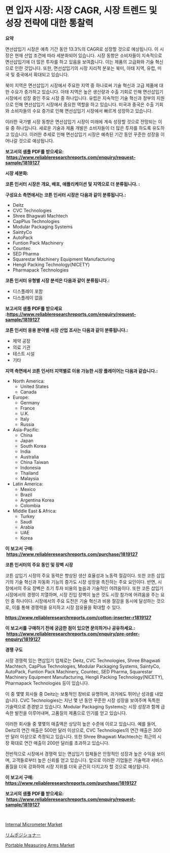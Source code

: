<p><h1>면 입자 시장: 시장 CAGR, 시장 트렌드 및 성장 전략에 대한 통찰력</h1></p><p><strong>요약</strong></p>
<p><p>면선삽입기 시장은 예측 기간 동안 13.3%의 CAGR로 성장할 것으로 예상됩니다. 이 시장은 현재 산업 조건에 따라 세분화되어 있습니다. 시장 동향은 소비자들이 지속적으로 면선삽입기에 더 많은 투자를 하고 있음을 보여줍니다. 이는 제품의 고급화와 기술 혁신으로 인한 것입니다. 또한, 면선삽입기의 시장 지리적 분포는 북미, 아태 지역, 유럽, 미국 및 중국에서 확대되고 있습니다.</p><p>북미 지역은 면선삽입기 시장에서 주요한 지역 중 하나로써 기술 혁신과 고급 제품에 대한 수요가 증가하고 있습니다. 아태 지역은 높은 생산량과 수출 기회로 인해 면선삽입기 시장에서 성장 중인 주요 시장 중 하나입니다. 유럽은 지속적인 기술 혁신과 정부의 지원으로 인해 면선삽입기 시장에서 중요한 역할을 하고 있습니다. 미국과 중국은 수출 기회와 소비자들의 수요 증가로 인해 면선삽입기 시장에서 빠르게 성장하고 있습니다.</p><p>이러한 국가별 시장 동향은 면선삽입기 시장이 미래에 계속 성장할 것으로 전망되는 이유 중 하나입니다. 새로운 기술과 제품 개발은 소비자들이 더 많은 투자를 하도록 유도하고 있습니다. 이러한 추세로 인해 면선삽입기 시장은 예측된 기간 동안 꾸준한 성장을 이어나갈 것으로 예상됩니다.</p></p>
<p><strong>보고서의 샘플 PDF를 받으세요: &nbsp;<a href="https://www.reliableresearchreports.com/enquiry/request-sample/1819127">https://www.reliableresearchreports.com/enquiry/request-sample/1819127</a></strong></p>
<p><strong>시장 세분화:</strong></p>
<p><strong> 코튼 인서터 시장은 개요, 배포, 애플리케이션 및 지역으로 더 분류됩니다. :</strong></p>
<p><strong>구성요소 측면에서는 코튼 인서터 시장은 다음과 같이 분류됩니다.:</strong></p>
<p><ul><li>Deitz</li><li>CVC Technologies</li><li>Shree Bhagwati Machtech</li><li>CapPlus Technologies</li><li>Modular Packaging Systems</li><li>SaintyCo</li><li>AutoPack</li><li>Funtion Pack Machinery</li><li>Countec</li><li>SED Pharma</li><li>Squarestar Machinery Equipment Manufacturing</li><li>Hengli Packing Technology(NICETY)</li><li>Pharmapack Technologies</li></ul></p>
<p><strong> 코튼 인서터 유형별 시장 분석은 다음과 같이 분류됩니다.:</strong></p>
<p><ul><li>디스플레이 포함</li><li>디스플레이 없음</li></ul></p>
<p><strong>보고서의 샘플 PDF를 받으세요 :<a href="https://www.reliableresearchreports.com/enquiry/request-sample/1819127">https://www.reliableresearchreports.com/enquiry/request-sample/1819127</a></strong></p>
<p><strong> 코튼 인서터 응용 분야별 시장 산업 조사는 다음과 같이 분류됩니다.:</strong></p>
<p><ul><li>제약 공장</li><li>의료 기관</li><li>테스트 시설</li><li>기타</li></ul></p>
<p><strong>지역 측면에서 코튼 인서터 지역별로 이용 가능한 시장 플레이어는 다음과 같습니다.:</strong></p>
<p><ul>
    <li>
        North America:
        <ul>
            <li>United States</li>
            <li>Canada</li>
        </ul>
    </li>
    <li>
        Europe:
        <ul>
            <li>Germany</li>
            <li>France</li>
            <li>U.K.</li>
            <li>Italy</li>
            <li>Russia</li>
        </ul>
    </li>
    <li>
        Asia-Pacific:
        <ul>
            <li>China</li>
            <li>Japan</li>
            <li>South Korea</li>
            <li>India</li>
            <li>Australia</li>
            <li>China Taiwan</li>
            <li>Indonesia</li>
            <li>Thailand</li>
            <li>Malaysia</li>
        </ul>
    </li>
    <li>
        Latin America:
        <ul>
            <li>Mexico</li>
            <li>Brazil</li>
            <li>Argentina Korea</li>
            <li>Colombia</li>
        </ul>
    </li>
    <li>
        Middle East & Africa:
        <ul>
            <li>Turkey</li>
            <li>Saudi</li>
            <li>Arabia</li>
            <li>UAE</li>
            <li>Korea</li>
        </ul>
    </li>
    </ul></p>
<p><strong>이 보고서 구매: &nbsp;<a href="https://www.reliableresearchreports.com/purchase/1819127">https://www.reliableresearchreports.com/purchase/1819127</a></strong></p>
<p><strong>코튼 인서터의 주요 동인 및 장벽 시장</strong></p>
<p><p>코튼 삽입기 시장의 주요 동력은 향상된 생산 효율성과 노동력 절감이다. 또한 코튼 삽입기의 기술 혁신과 자동화 기능의 증가도 시장 성장을 촉진하는 주요 요인이다. 반면, 시장에서의 주요 장벽은 초기 투자 비용의 높음과 기술적인 어려움이다. 또한 코튼 삽입기 시장에서의 경쟁이 치열하며, 시장 진입 장벽이 높은 것도 시장 참가에 어려움을 주는 요인 중 하나이다. 시장에서의 주요 도전은 기술 혁신과 비용 절감을 동시에 달성하는 것으로, 이를 통해 경쟁력을 유지하고 시장 점유율을 확대할 수 있다.</p></p>
<p><strong><a href="https://www.reliableresearchreports.com/cotton-inserter-r1819127">https://www.reliableresearchreports.com/cotton-inserter-r1819127</a></strong></p>
<p><strong>이 보고서를 구매하기 전에 궁금한 점이 있으면 문의하거나 공유하세요.: &nbsp;<a href="https://www.reliableresearchreports.com/enquiry/pre-order-enquiry/1819127">https://www.reliableresearchreports.com/enquiry/pre-order-enquiry/1819127</a></strong></p>
<p><strong>경쟁 구도</strong></p>
<p><p>시장 경쟁력 있는 면삽입기 업체로는 Deitz, CVC Technologies, Shree Bhagwati Machtech, CapPlus Technologies, Modular Packaging Systems, SaintyCo, AutoPack, Funtion Pack Machinery, Countec, SED Pharma, Squarestar Machinery Equipment Manufacturing, Hengli Packing Technology(NICETY), Pharmapack Technologies 등이 있습니다.</p><p>이 중 몇몇 회사들 중 Deitz는 보퉁적인 장비로 유명하며, 과거에도 뛰어난 성과를 내었습니다. CVC Technologies는 지난 몇 년 동안 꾸준한 시장 성장을 보여주며 독특한 기술력으로 존경받고 있습니다. Modular Packaging Systems는 시장 성장과 함께 급속한 발전을 이루어내며, 고품질의 제품으로 인기를 얻고 있습니다.</p><p>이러한 회사들 중 몇몇의 매출액은 상당히 높은 수준에 이르고 있습니다. 예를 들어, Deitz의 연간 매출은 500만 달러 이상으로, CVC Technologies의 연간 매출은 300만 달러 이상으로 측정되고 있습니다. 또한 Shree Bhagwati Machtech는 최근의 시장 확대로 연간 매출이 200만 달러를 초과하고 있습니다.</p><p>전반적으로 시장에서 경쟁력 있는 면삽입기 업체들은 안정적인 성장과 높은 수익을 보이며, 고객들로부터 높은 신뢰를 얻고 있습니다. 앞으로 이러한 기업들은 기술력과 서비스 품질을 더욱 강화하여 시장 지위를 더욱 굳건히 다지고자 할 것으로 예상됩니다.</p></p>
<p><strong>이 보고서 구매: &nbsp; <a href="https://www.reliableresearchreports.com/purchase/1819127">https://www.reliableresearchreports.com/purchase/1819127</a></strong></p>
<p><strong>보고서의 샘플 PDF를 받으세요: &nbsp;<a href="https://www.reliableresearchreports.com/enquiry/request-sample/1819127">https://www.reliableresearchreports.com/enquiry/request-sample/1819127</a></strong><strong></strong></p>
<p>&nbsp;</p>
<p><p><a href="https://github.com/dimitrishawkinswaynenp91rgz/Market-Research-Report-List-2/blob/main/internal-micrometer-market.md">Internal Micrometer Market</a></p><p><a href="https://github.com/one-cool-chick/Market-Research-Report-List-1/blob/main/208156232352.md">リムポジショナー</a></p><p><a href="https://github.com/changoleonlaverguenzanoexiste/Market-Research-Report-List-3/blob/main/portable-measuring-arms-market.md">Portable Measuring Arms Market</a></p></p>